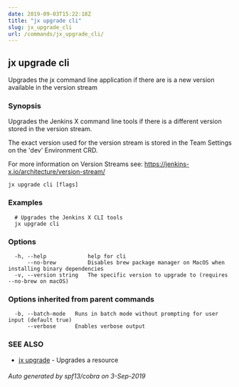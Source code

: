 ```yaml
---
date: 2019-09-03T15:22:18Z
title: "jx upgrade cli"
slug: jx_upgrade_cli
url: /commands/jx_upgrade_cli/
---
```

## jx upgrade cli

Upgrades the jx command line application if there are is a new version available in the version stream

### Synopsis

Upgrades the Jenkins X command line tools if there is a different version stored in the version stream. 

The exact version used for the version stream is stored in the Team Settings on the 'dev' Environment CRD. 

For more information on Version Streams see: https://jenkins-x.io/architecture/version-stream/

```
jx upgrade cli [flags]
```

### Examples

```
  # Upgrades the Jenkins X CLI tools
  jx upgrade cli
```

### Options

```
  -h, --help             help for cli
      --no-brew          Disables brew package manager on MacOS when installing binary dependencies
  -v, --version string   The specific version to upgrade to (requires --no-brew on macOS)
```

### Options inherited from parent commands

```
  -b, --batch-mode   Runs in batch mode without prompting for user input (default true)
      --verbose      Enables verbose output
```

### SEE ALSO

* [jx upgrade](/commands/jx_upgrade/)	 - Upgrades a resource

###### Auto generated by spf13/cobra on 3-Sep-2019
